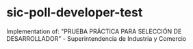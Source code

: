 # sic-poll-developer-test
Implementation of: "PRUEBA PRÁCTICA PARA SELECCIÓN DE DESARROLLADOR" - Superintendencia de Industria y Comercio

